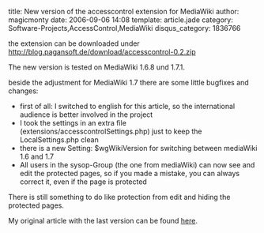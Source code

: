 title: New version of the accesscontrol extension for MediaWiki
author: magicmonty
date: 2006-09-06 14:08
template: article.jade
category: Software-Projects,AccessControl,MediaWiki
disqus_category: 1836766

the extension can be downloaded under http://blog.pagansoft.de/download/accesscontrol-0.2.zip

<span class="more"></span>

The new version is tested on MediaWiki 1.6.8 und 1.7.1.

beside the adjustment for MediaWiki 1.7 there are some little bugfixes and changes:

* first of all: I switched to english for this article, so the international audience is better involved in the project 
* I took the settings in an extra file (extensions/accesscontrolSettings.php) just to keep the LocalSettings.php clean
* there is a new Setting: $wgWikiVersion for switching between mediaWiki 1.6 and 1.7
* All users in the sysop-Group (the one from mediaWiki) can now see and edit the protected pages, so if you made a mistake, you can always correct it, even if the page is protected

There is still something to do like protection from edit and hiding the protected pages.

My original article with the last version can be found [here](http://blog.pagansoft.de/articles/seitenbasierte-gruppen-zugriffskontrolle-fuer-mediawiki).